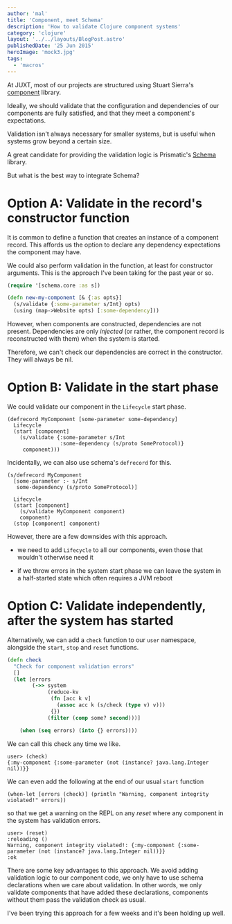```yaml
---
author: 'mal'
title: 'Component, meet Schema'
description: 'How to validate Clojure component systems'
category: 'clojure'
layout: '../../layouts/BlogPost.astro'
publishedDate: '25 Jun 2015'
heroImage: 'mock3.jpg'
tags:
  - 'macros'
---
```


At JUXT, most of our projects are structured using Stuart Sierra's
[component](https://github.com/stuartsierra/component) library.

Ideally, we should validate that the configuration and dependencies of
our components are fully satisfied, and that they meet a component's
expectations.

Validation isn't always necessary for smaller systems, but is useful
when systems grow beyond a certain size.

A great candidate for providing the validation logic is Prismatic's
[Schema](https://github.com/Prismatic/schema) library.

But what is the best way to integrate Schema?

# Option A: Validate in the record's constructor function

It is common to define a function that creates an instance of a
component record. This affords us the option to declare any dependency
expectations the component may have.

We could also perform validation in the function, at least for
constructor arguments. This is the approach I've been taking for the
past year or so.

```clojure
(require '[schema.core :as s])

(defn new-my-component [& {:as opts}]
  (s/validate {:some-parameter s/Int} opts)
  (using (map->Website opts) [:some-dependency]))
```

However, when components are constructed, dependencies are not present.
Dependencies are only _injected_ (or rather, the component record is
reconstructed with them) when the system is started.

Therefore, we can't check our dependencies are correct in the
constructor. They will always be nil.

# Option B: Validate in the start phase

We could validate our component in the `Lifecycle` start phase.

    (defrecord MyComponent [some-parameter some-dependency]
      Lifecycle
      (start [component]
        (s/validate {:some-parameter s/Int
                     :some-dependency (s/proto SomeProtocol)}
         component)))

Incidentally, we can also use schema's `defrecord` for this.

    (s/defrecord MyComponent
      [some-parameter :- s/Int
       some-dependency (s/proto SomeProtocol)]

      Lifecycle
      (start [component]
        (s/validate MyComponent component)
        component)
      (stop [component] component)

However, there are a few downsides with this approach.

- we need to add `Lifecycle` to all our components, even those that
  wouldn't otherwise need it

- if we throw errors in the system start phase we can leave the system
  in a half-started state which often requires a JVM reboot

# Option C: Validate independently, after the system has started

Alternatively, we can add a `check` function to our `user` namespace,
alongside the `start`, `stop` and `reset` functions.

```clojure
(defn check
  "Check for component validation errors"
  []
  (let [errors
        (->> system
             (reduce-kv
              (fn [acc k v]
                (assoc acc k (s/check (type v) v)))
              {})
             (filter (comp some? second)))]

    (when (seq errors) (into {} errors))))
```

We can call this check any time we like.

    user> (check)
    {:my-component {:some-parameter (not (instance? java.lang.Integer nil))}}

We can even add the following at the end of our usual `start` function

    (when-let [errors (check)] (println "Warning, component integrity violated!" errors))

so that we get a warning on the REPL on any _reset_ where any component
in the system has validation errors.

    user> (reset)
    :reloading ()
    Warning, component integrity violated!: {:my-component {:some-parameter (not (instance? java.lang.Integer nil))}}
    :ok

There are some key advantages to this approach. We avoid adding
validation logic to our component code, we only have to use schema
declarations when we care about validation. In other words, we only
validate components that have added these declarations, components
without them pass the validation check as usual.

I've been trying this approach for a few weeks and it's been holding up
well.
